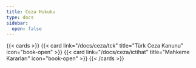 ```yaml
---
title: Ceza Hukuku
type: docs
sidebar:
  open: false
---
```


{{< cards >}}
{{< card link="/docs/ceza/tck" title="Türk Ceza Kanunu" icon="book-open" >}}
{{< card link="/docs/ceza/ictihat" title="Mahkeme Kararları" icon="book-open" >}}
{{< /cards >}}
